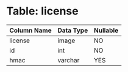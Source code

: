 # Table: license

| Column Name | Data Type | Nullable |
|-------------|-----------|----------|
| license | image | NO |
| id | int | NO |
| hmac | varchar | YES |
